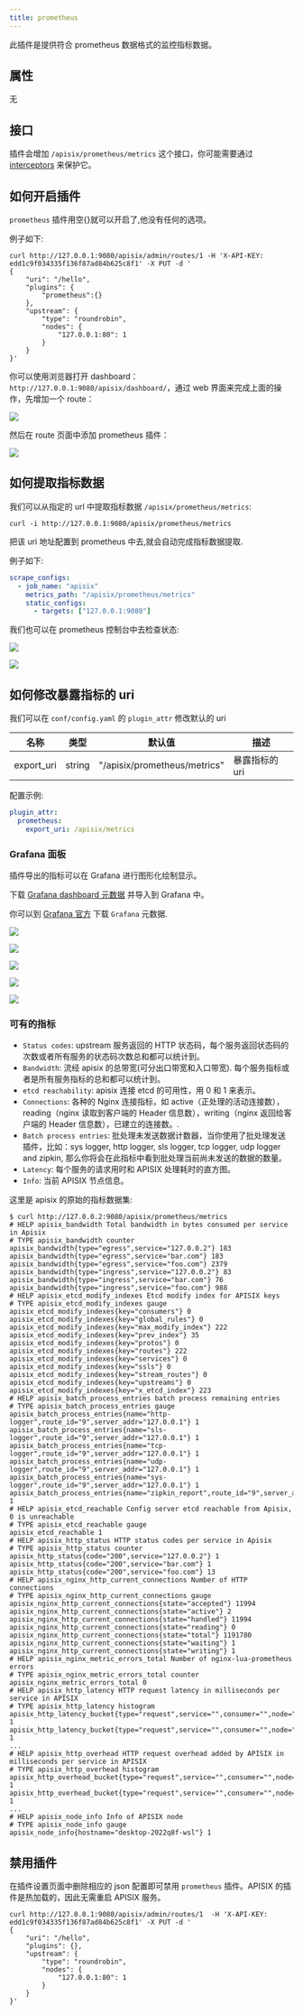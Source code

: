 ```yaml
---
title: prometheus
---
```


<!--
#
# Licensed to the Apache Software Foundation (ASF) under one or more
# contributor license agreements.  See the NOTICE file distributed with
# this work for additional information regarding copyright ownership.
# The ASF licenses this file to You under the Apache License, Version 2.0
# (the "License"); you may not use this file except in compliance with
# the License.  You may obtain a copy of the License at
#
#     http://www.apache.org/licenses/LICENSE-2.0
#
# Unless required by applicable law or agreed to in writing, software
# distributed under the License is distributed on an "AS IS" BASIS,
# WITHOUT WARRANTIES OR CONDITIONS OF ANY KIND, either express or implied.
# See the License for the specific language governing permissions and
# limitations under the License.
#
-->

此插件是提供符合 prometheus 数据格式的监控指标数据。

## 属性

无

## 接口

插件会增加 `/apisix/prometheus/metrics` 这个接口，你可能需要通过 [interceptors](../plugin-interceptors.md)
来保护它。

## 如何开启插件

`prometheus` 插件用空{}就可以开启了,他没有任何的选项。

例子如下:

```shell
curl http://127.0.0.1:9080/apisix/admin/routes/1 -H 'X-API-KEY: edd1c9f034335f136f87ad84b625c8f1' -X PUT -d '
{
    "uri": "/hello",
    "plugins": {
        "prometheus":{}
    },
    "upstream": {
        "type": "roundrobin",
        "nodes": {
            "127.0.0.1:80": 1
        }
    }
}'
```

你可以使用浏览器打开 dashboard：`http://127.0.0.1:9080/apisix/dashboard/`，通过 web 界面来完成上面的操作，先增加一个 route：

![](../../../assets/images/plugin/prometheus-1.png)

然后在 route 页面中添加 prometheus 插件：

![](../../../assets/images/plugin/prometheus-2.png)

## 如何提取指标数据

我们可以从指定的 url 中提取指标数据 `/apisix/prometheus/metrics`:

```
curl -i http://127.0.0.1:9080/apisix/prometheus/metrics
```

把该 uri 地址配置到 prometheus 中去,就会自动完成指标数据提取.

例子如下:

```yaml
scrape_configs:
  - job_name: "apisix"
    metrics_path: "/apisix/prometheus/metrics"
    static_configs:
      - targets: ["127.0.0.1:9080"]
```

我们也可以在 prometheus 控制台中去检查状态:

![](../../../assets/images/plugin/prometheus01.png)

![](../../../assets/images/plugin/prometheus02.png)

## 如何修改暴露指标的 uri

我们可以在 `conf/config.yaml` 的 `plugin_attr` 修改默认的 uri

| 名称       | 类型   | 默认值                       | 描述           |
| ---------- | ------ | ---------------------------- | -------------- |
| export_uri | string | "/apisix/prometheus/metrics" | 暴露指标的 uri |

配置示例:

```yaml
plugin_attr:
  prometheus:
    export_uri: /apisix/metrics
```

### Grafana 面板

插件导出的指标可以在 Grafana 进行图形化绘制显示。

下载 [Grafana dashboard 元数据](../../../assets/other/json/apisix-grafana-dashboard.json) 并导入到 Grafana 中。

你可以到 [Grafana 官方](https://grafana.com/grafana/dashboards/11719) 下载 `Grafana` 元数据.

![](../../../assets/images/plugin/grafana_1.png)

![](../../../assets/images/plugin/grafana_2.png)

![](../../../assets/images/plugin/grafana_3.png)

![](../../images/plugin/grafana_4.png)

![](../../images/plugin/grafana_5.png)

### 可有的指标

* `Status codes`: upstream 服务返回的 HTTP 状态码，每个服务返回状态码的次数或者所有服务的状态码次数总和都可以统计到。
* `Bandwidth`: 流经 apisix 的总带宽(可分出口带宽和入口带宽). 每个服务指标或者是所有服务指标的总和都可以统计到。
* `etcd reachability`: apisix 连接 etcd 的可用性，用 0 和 1 来表示。
* `Connections`: 各种的 Nginx 连接指标，如 active（正处理的活动连接数），reading（nginx 读取到客户端的 Header 信息数），writing（nginx 返回给客户端的 Header 信息数），已建立的连接数。.
* `Batch process entries`: 批处理未发送数据计数器，当你使用了批处理发送插件，比如：sys logger, http logger, sls logger, tcp logger, udp logger and zipkin, 那么你将会在此指标中看到批处理当前尚未发送的数据的数量。
* `Latency`: 每个服务的请求用时和 APISIX 处理耗时的直方图。
* `Info`: 当前 APISIX 节点信息。

这里是 apisix 的原始的指标数据集:

```
$ curl http://127.0.0.2:9080/apisix/prometheus/metrics
# HELP apisix_bandwidth Total bandwidth in bytes consumed per service in Apisix
# TYPE apisix_bandwidth counter
apisix_bandwidth{type="egress",service="127.0.0.2"} 183
apisix_bandwidth{type="egress",service="bar.com"} 183
apisix_bandwidth{type="egress",service="foo.com"} 2379
apisix_bandwidth{type="ingress",service="127.0.0.2"} 83
apisix_bandwidth{type="ingress",service="bar.com"} 76
apisix_bandwidth{type="ingress",service="foo.com"} 988
# HELP apisix_etcd_modify_indexes Etcd modify index for APISIX keys
# TYPE apisix_etcd_modify_indexes gauge
apisix_etcd_modify_indexes{key="consumers"} 0
apisix_etcd_modify_indexes{key="global_rules"} 0
apisix_etcd_modify_indexes{key="max_modify_index"} 222
apisix_etcd_modify_indexes{key="prev_index"} 35
apisix_etcd_modify_indexes{key="protos"} 0
apisix_etcd_modify_indexes{key="routes"} 222
apisix_etcd_modify_indexes{key="services"} 0
apisix_etcd_modify_indexes{key="ssls"} 0
apisix_etcd_modify_indexes{key="stream_routes"} 0
apisix_etcd_modify_indexes{key="upstreams"} 0
apisix_etcd_modify_indexes{key="x_etcd_index"} 223
# HELP apisix_batch_process_entries batch process remaining entries
# TYPE apisix_batch_process_entries gauge
apisix_batch_process_entries{name="http-logger",route_id="9",server_addr="127.0.0.1"} 1
apisix_batch_process_entries{name="sls-logger",route_id="9",server_addr="127.0.0.1"} 1
apisix_batch_process_entries{name="tcp-logger",route_id="9",server_addr="127.0.0.1"} 1
apisix_batch_process_entries{name="udp-logger",route_id="9",server_addr="127.0.0.1"} 1
apisix_batch_process_entries{name="sys-logger",route_id="9",server_addr="127.0.0.1"} 1
apisix_batch_process_entries{name="zipkin_report",route_id="9",server_addr="127.0.0.1"} 1
# HELP apisix_etcd_reachable Config server etcd reachable from Apisix, 0 is unreachable
# TYPE apisix_etcd_reachable gauge
apisix_etcd_reachable 1
# HELP apisix_http_status HTTP status codes per service in Apisix
# TYPE apisix_http_status counter
apisix_http_status{code="200",service="127.0.0.2"} 1
apisix_http_status{code="200",service="bar.com"} 1
apisix_http_status{code="200",service="foo.com"} 13
# HELP apisix_nginx_http_current_connections Number of HTTP connections
# TYPE apisix_nginx_http_current_connections gauge
apisix_nginx_http_current_connections{state="accepted"} 11994
apisix_nginx_http_current_connections{state="active"} 2
apisix_nginx_http_current_connections{state="handled"} 11994
apisix_nginx_http_current_connections{state="reading"} 0
apisix_nginx_http_current_connections{state="total"} 1191780
apisix_nginx_http_current_connections{state="waiting"} 1
apisix_nginx_http_current_connections{state="writing"} 1
# HELP apisix_nginx_metric_errors_total Number of nginx-lua-prometheus errors
# TYPE apisix_nginx_metric_errors_total counter
apisix_nginx_metric_errors_total 0
# HELP apisix_http_latency HTTP request latency in milliseconds per service in APISIX
# TYPE apisix_http_latency histogram
apisix_http_latency_bucket{type="request",service="",consumer="",node="127.0.0.1",le="00001.0"} 1
apisix_http_latency_bucket{type="request",service="",consumer="",node="127.0.0.1",le="00002.0"} 1
...
# HELP apisix_http_overhead HTTP request overhead added by APISIX in milliseconds per service in APISIX
# TYPE apisix_http_overhead histogram
apisix_http_overhead_bucket{type="request",service="",consumer="",node="127.0.0.1",le="00001.0"} 1
apisix_http_overhead_bucket{type="request",service="",consumer="",node="127.0.0.1",le="00002.0"} 1
...
# HELP apisix_node_info Info of APISIX node
# TYPE apisix_node_info gauge
apisix_node_info{hostname="desktop-2022q8f-wsl"} 1
```

## 禁用插件

在插件设置页面中删除相应的 json 配置即可禁用 `prometheus` 插件。APISIX 的插件是热加载的，因此无需重启 APISIX 服务。

```shell
curl http://127.0.0.1:9080/apisix/admin/routes/1  -H 'X-API-KEY: edd1c9f034335f136f87ad84b625c8f1' -X PUT -d '
{
    "uri": "/hello",
    "plugins": {},
    "upstream": {
        "type": "roundrobin",
        "nodes": {
            "127.0.0.1:80": 1
        }
    }
}'
```
